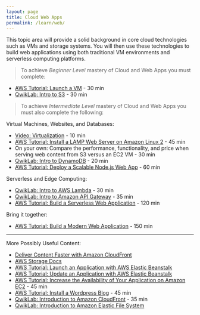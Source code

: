 ```yaml
---
layout: page
title: Cloud Web Apps
permalink: /learn/web/
---
```


This topic area will provide a solid background in core cloud technologies such as VMs and storage systems. You will then use these technologies to build web applications using both traditional VM environments and serverless computing platforms.

> To achieve *Beginner Level* mastery of Cloud and Web Apps you must complete:

  - [AWS Tutorial: Launch a VM](https://aws.amazon.com/getting-started/tutorials/launch-a-virtual-machine/) - 30 min
  - [QwikLab: Intro to S3](https://awseducate.qwiklabs.com/focuses/30?parent=catalog) - 30 min

> To achieve *Intermediate Level* mastery of Cloud and Web Apps you must also complete the following:

Virtual Machines, Websites, and Databases:
  - [Video: Virtualization](https://www.youtube.com/watch?v=GIdVRB5yNsk) - 10 min
  - [AWS Tutorial: Install a LAMP Web Server on Amazon Linux 2](https://docs.aws.amazon.com/AWSEC2/latest/UserGuide/ec2-lamp-amazon-linux-2.html) - 45 min
  - On your own: Compare the performance, functionality, and price when serving web content from S3 versus an EC2 VM - 30 min
  - [QwikLab: Intro to DynamoDB](https://awseducate.qwiklabs.com/focuses/23?parent=catalog) - 20 min
  - [AWS Tutorial: Deploy a Scalable Node.js Web App](https://aws.amazon.com/getting-started/projects/deploy-nodejs-web-app/?trk=gs_card) - 60 min

Serverless and Edge Computing:
  - [QwikLab: Intro to AWS Lambda](https://awseducate.qwiklabs.com/focuses/36?parent=catalog) - 30 min
  - [QwikLab: Intro to Amazon API Gateway](https://awseducate.qwiklabs.com/focuses/21?parent=catalog) - 35 min
  - [AWS Tutorial: Build a Serverless Web Application](https://aws.amazon.com/getting-started/projects/build-serverless-web-app-lambda-apigateway-s3-dynamodb-cognito/?trk=gs_card) - 120 min  

Bring it together:
  - [AWS Tutorial: Build a Modern Web Application](https://aws.amazon.com/getting-started/projects/build-modern-app-fargate-lambda-dynamodb-python/?trk=gs_card) - 150 min


---

More Possibly Useful Content:
  - [Deliver Content Faster with Amazon CloudFront](https://aws.amazon.com/getting-started/tutorials/deliver-content-faster/?trk=gs_card)
  - [AWS Storage Docs](https://docs.aws.amazon.com/AWSEC2/latest/UserGuide/Storage.html)
  - [AWS Tutorial: Launch an Application with AWS Elastic Beanstalk](https://aws.amazon.com/getting-started/tutorials/launch-an-app/)
  - [AWS Tutorial: Update an Application with AWS Elastic Beanstalk](https://aws.amazon.com/getting-started/tutorials/update-an-app/)
  - [AWS Tutorial: Increase the Availability of Your Application on Amazon EC2](https://docs.aws.amazon.com/AWSEC2/latest/UserGuide/ec2-increase-availability.html) - 45 min
  - [AWS Tutorial: Install a Wordpress Blog](https://docs.aws.amazon.com/AWSEC2/latest/UserGuide/hosting-wordpress.html) - 45 min
  - [QwikLab: Introduction to Amazon CloudFront](https://awseducate.qwiklabs.com/focuses/22?parent=catalog) - 35 min
  - [QwikLab: Introduction to Amazon Elastic File System](https://awseducate.qwiklabs.com/focuses/24?parent=catalog)

<!--
  Qwik Labs:
   - [Introduction to Amazon EC2 Lab](https://run.qwiklab.com/focuses/368?parent=catalog)
   - [Working with Amazon Elastic Block Store (EBS)](https://run.qwiklab.com/focuses/404?parent=catalog)
   - [Using Open Data with Amazon S3](https://run.qwiklab.com/focuses/400?parent=catalog)
   - [Working with Elastic Load Balancing](https://run.qwiklab.com/focuses/410?parent=catalog) -->
